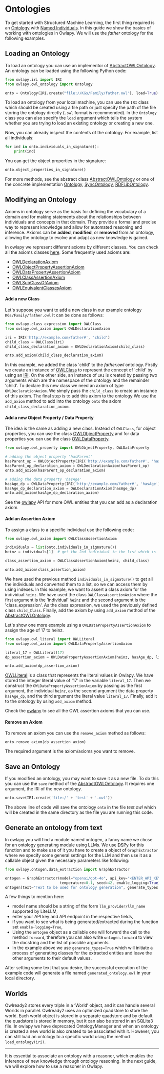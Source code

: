 # Ontologies
To get started with Structured Machine Learning, the first thing
required is an [Ontology](https://www.w3.org/TR/owl2-overview/) with
[Named Individuals](https://www.w3.org/TR/owl-syntax/#Named_Individuals).
In this guide we show the basics of working with ontologies in Owlapy.
We will use the _father_ ontology for the following examples. 

## Loading an Ontology

To load an ontology you can use an implementor of 
[AbstractOWLOntology](owlapy.abstracts.abstract_owl_ontology).
An ontology can be loaded using the following Python code:

```python
from owlapy.iri import IRI
from owlapy.owl_ontology import Ontology

onto = Ontology(IRI.create("file://KGs/Family/father.owl"), load=True)
```

To load an ontology from your local machine, you can use the `IRI` class which 
should be created using a file path or just specify the path of the file storing
the ontology directly (`.owl` format is recommended). In the `Ontology` class you can
also specify the `load` argument which tells the system whether you are trying to load an
existing ontology or creating a new one.

Now, you can already inspect the contents of the ontology. For example,
list all individuals:

<!--pytest-codeblocks:cont-->
```python
for ind in onto.individuals_in_signature():
    print(ind)
```

You can get the object properties in the signature:

<!--pytest-codeblocks:cont-->
```python
onto.object_properties_in_signature()
```

For more methods, see the abstract class [AbstractOWLOntology](owlapy.abstracts.abstract_owl_ontology)
or one of the concrete implementation [Ontology](owlapy.owl_ontology.Ontology), [SyncOntology](owlapy.owl_ontology.SyncOntology),
[RDFLibOntology](owlapy.owl_ontology.RDFLibOntology).

## Modifying an Ontology

Axioms in ontology serve as the basis for defining the vocabulary of a domain and for 
making statements about the relationships between individuals and concepts in that domain.
They provide a formal and precise way to represent knowledge and allow for automated 
reasoning and inference. Axioms can be **added**, **modified**, or **removed** from an ontology, 
allowing the ontology to evolve and adapt as new knowledge is gained.

In owlapy we represent different axioms by different classes. You can check all
the axioms classes [here](owlapy.owl_axioms). Some frequently used axioms are:

- [OWLDeclarationAxiom](owlapy.owl_axiom.OWLDeclarationAxiom)
- [OWLObjectPropertyAssertionAxiom](owlapy.owl_axiom.OWLObjectPropertyAssertionAxiom)
- [OWLDataPropertyAssertionAxiom](owlapy.owl_axiom.OWLDataPropertyAssertionAxiom)
- [OWLClassAssertionAxiom](owlapy.owl_axiom.OWLClassAssertionAxiom)
- [OWLSubClassOfAxiom](owlapy.owl_axiom.OWLSubClassOfAxiom)
- [OWLEquivalentClassesAxiom](owlapy.owl_axiom.OWLEquivalentClassesAxiom)


#### Add a new Class

Let's suppose you want to add a new class in our example ontology `KGs/Family/father.owl` 
It can be done as follows:

<!--pytest-codeblocks:cont-->

```python
from owlapy.class_expression import OWLClass
from owlapy.owl_axiom import OWLDeclarationAxiom

iri = IRI('http://example.com/father#', 'child')
child_class = OWLClass(iri)
child_class_declaration_axiom = OWLDeclarationAxiom(child_class)

onto.add_axiom(child_class_declaration_axiom)
```
In this example, we added the class 'child' to the _father.owl_ ontology.
Firstly we create an instance of [OWLClass](owlapy.class_expression.owl_class.OWLClass) to represent the concept 
of 'child' by using an [IRI](owlapy.iri.IRI). 
On the other side, an instance of `IRI` is created by passing two arguments which are
the namespace of the ontology and the remainder 'child'. To declare this new class we need
an axiom of type `OWLDeclarationAxiom`. We simply pass the `child_class` to create an 
instance of this axiom. The final step is to add this axiom to the ontology
We use the `add_axiom` method to add into the ontology
`onto` the axiom `child_class_declaration_axiom`.

#### Add a new Object Property / Data Property

The idea is the same as adding a new class. Instead of `OWLClass`, for object properties,
you can use the class [OWLObjectProperty](owlapy.owl_property.OWLObjectProperty) and for data
properties you can use the class [OWLDataProperty](owlapy.owl_property.OWLDataProperty).

<!--pytest-codeblocks:cont-->

```python
from owlapy.owl_property import OWLObjectProperty, OWLDataProperty

# adding the object property 'hasParent'
hasParent_op = OWLObjectProperty(IRI('http://example.com/father#', 'hasParent'))
hasParent_op_declaration_axiom = OWLDeclarationAxiom(hasParent_op)
onto.add_axiom(hasParent_op_declaration_axiom)

# adding the data property 'hasAge' 
hasAge_dp = OWLDataProperty(IRI('http://example.com/father#', 'hasAge'))
hasAge_dp_declaration_axiom = OWLDeclarationAxiom(hasAge_dp)
onto.add_axiom(hasAge_dp_declaration_axiom)
```

See the [owlapy](owlapy) API for more OWL entities that you can add as a declaration axiom.

#### Add an Assertion Axiom

To assign a class to a specific individual use the following code:

<!--pytest-codeblocks:cont-->

```python
from owlapy.owl_axiom import OWLClassAssertionAxiom

individuals = list(onto.individuals_in_signature())
heinz = individuals[1]  # get the 2nd individual in the list which is 'heinz'

class_assertion_axiom = OWLClassAssertionAxiom(heinz, child_class)

onto.add_axiom(class_assertion_axiom)
```
We have used the previous method `individuals_in_signature()` to get all the individuals 
and converted them to a list, so we can access them by using indexes. In this example, we
want to assert a class axiom for the individual `heinz`. 
We have used the class `OWLClassAssertionAxiom`
where the first argument is the 'individual' `heinz` and the second argument is 
the 'class_expression'. As the class expression, we used the previously defined class 
`child_Class`. Finally, add the axiom by using `add_axiom` method of the [AbstractOWLOntology](owlapy.abstracts.abstract_owl_ontology).

Let's show one more example using a `OWLDataPropertyAssertionAxiom` to assign the age of 17 to
heinz. 

<!--pytest-codeblocks:cont-->

```python
from owlapy.owl_literal import OWLLiteral
from owlapy.owl_axiom import OWLDataPropertyAssertionAxiom

literal_17 = OWLLiteral(17)
dp_assertion_axiom = OWLDataPropertyAssertionAxiom(heinz, hasAge_dp, literal_17)

onto.add_axiom(dp_assertion_axiom)
```

[OWLLiteral](owlapy.owl_literal.OWLLiteral) is a class that represents the literal values in
Owlapy. We have stored the integer literal value of '17' in the variable `literal_17`.
Then we construct the `OWLDataPropertyAssertionAxiom` by passing as the first argument, the 
individual `heinz`, as the second argument the data property `hasAge_dp`, and the third 
argument the literal value `literal_17`. Finally, add it to the ontology by using `add_axiom` 
method.

Check the [owlapy](owlapy) to see all the OWL 
assertion axioms that you can use.


#### Remove an Axiom

To remove an axiom you can use the `remove_axiom` method as follows:

<!--pytest-codeblocks:cont-->
```python
onto.remove_axiom(dp_assertion_axiom)
```
The required argument is the axiom/axioms you want to remove.


## Save an Ontology

If you modified an ontology, you may want to save it as a new file. To do this
you can use the `save` method of the [AbstractOWLOntology](owlapy.abstracts.abstract_owl_ontology).
It requires one argument, the IRI of the new ontology.

<!--pytest-codeblocks:cont-->
```python
onto.save(IRI.create('file:/' + 'test' + '.owl'))
```
The above line of code will save the ontology `onto` in the file *test.owl* which will be
created in the same directory as the file you are running this code.


## Generate an ontology from text
In owlapy you will find a module named ontogen, a fancy name we chose for an ontology generating module using LLMs.
We use [DSPy](https://dspy.ai/) for this function and to make use of it you have to create a object of `GraphExtractor`
where we specify some general settings for the LLM and then use it as a callable object given the necessary parameters
like following:

```python
from owlapy.ontogen.data_extraction import GraphExtractor

ontogen = GraphExtractor(model="openai/gpt-4o", api_key="<ENTER_API_KEY>", api_base=None,
                         temperature=0.1, seed=42, enable_logging=True)
ontogen(text="Text to be used for ontology generation", generate_types = True)
```

A few things to mention here: 
- model name should be a string of the form `llm_provider/llm_name` supported by LiteLLM,
- enter your API key and API endpoint in the respective fields,
- if you want to see what is being generated/extracted during the function set `enable-logging=True`,
- Using the `ontogen` object as a callable one will forward the call to the method `forward`, therefore you can
   also write `ontogen.forward` to view the docstring and the list of possible arguments.
- In the example above we use `generate_types=True` which will initiate a process of generating classes for the 
  extracted entities and leave the other arguments to their default values.

After setting some text that you desire, the successful execution of the example code will generate a file named
`generated_ontology.owl` in your local directory.


## Worlds

Owlready2 stores every triple in a ‘World’ object, and it can handle several Worlds in parallel.
Owlready2 uses an optimized quadstore to store the world. Each world object is stored in a separate quadstore and 
by default the quadstore is stored in memory,
but it can also be stored in an SQLite3 file. In owlapy we have deprecated OntologyManager
and when an ontology is created a new world is also created to be associated with it.
However, you can still load an ontology to a specific world using the method `load_ontology(iri)`.

-------------------------------------------------------------------------------------

It is essential to associate an ontology with a reasoner, which enables the inference of new knowledge through ontology
reasoning. In the next guide, we will explore how to use a reasoner in Owlapy.




